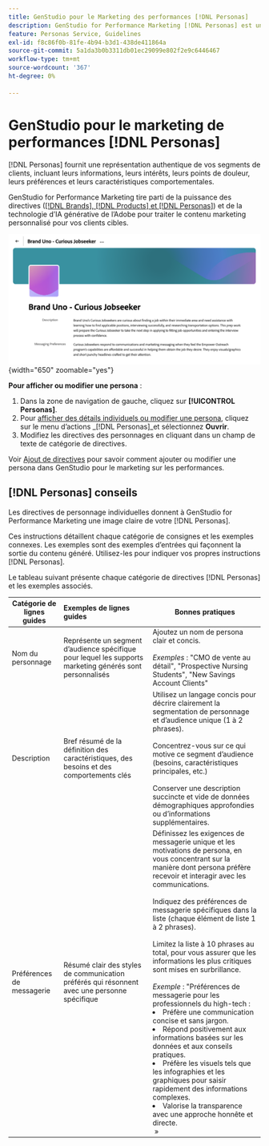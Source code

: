 ```yaml
---
title: GenStudio pour le Marketing des performances [!DNL Personas]
description: GenStudio for Performance Marketing [!DNL Personas] est une représentation fidèle de vos segments de clients, qui capture leurs intérêts, leurs points de douleur, leurs préférences et leurs caractéristiques comportementales.
feature: Personas Service, Guidelines
exl-id: f8c86f0b-81fe-4b94-b3d1-438de411864a
source-git-commit: 5a1da3b0b3311db01ec29099e802f2e9c6446467
workflow-type: tm+mt
source-wordcount: '367'
ht-degree: 0%

---
```


# GenStudio pour le marketing de performances [!DNL Personas]

[!DNL Personas] fournit une représentation authentique de vos segments de clients, incluant leurs informations, leurs intérêts, leurs points de douleur, leurs préférences et leurs caractéristiques comportementales.

GenStudio for Performance Marketing tire parti de la puissance des directives ([[!DNL Brands],  [!DNL Products] et  [!DNL Personas]](overview.md)) et de la technologie d’IA générative de l’Adobe pour traiter le contenu marketing personnalisé pour vos clients cibles. &#x200B;

![[!DNL Personas] directives dans GenStudio pour le marketing de performances](/help/assets/personas-guidelines.png){width="650" zoomable="yes"}

**Pour afficher ou modifier une persona** :

1. Dans la zone de navigation de gauche, cliquez sur **[!UICONTROL Personas]**.
1. Pour [ afficher des détails individuels ou modifier une persona](add-guidelines.md#manage-personas), cliquez sur le menu d’actions _[!DNL Personas]_et sélectionnez **Ouvrir**.
1. Modifiez les directives des personnages en cliquant dans un champ de texte de catégorie de directives.

Voir [Ajout de directives](add-guidelines.md) pour savoir comment ajouter ou modifier une persona dans GenStudio pour le marketing sur les performances.

## [!DNL Personas] conseils

Les directives de personnage individuelles donnent à GenStudio for Performance Marketing une image claire de votre [!DNL Personas].

Ces instructions détaillent chaque catégorie de consignes et les exemples connexes. Les exemples sont des exemples d’entrées qui façonnent la sortie du contenu généré. Utilisez-les pour indiquer vos propres instructions [!DNL Personas].

Le tableau suivant présente chaque catégorie de directives [!DNL Personas] et les exemples associés.

| Catégorie de lignes guides | Exemples de lignes guides | Bonnes pratiques |
| ------------------| :---------- |-------------|
| Nom du personnage | Représente un segment d’audience spécifique pour lequel les supports marketing générés sont personnalisés | Ajoutez un nom de persona clair et concis.<br><br>_Exemples_ : &quot;CMO de vente au détail&quot;, &quot;Prospective Nursing Students&quot;, &quot;New Savings Account Clients&quot; |
| Description | Bref résumé de la définition des caractéristiques, des besoins et des comportements clés | Utilisez un langage concis pour décrire clairement la segmentation de personnage et d’audience unique (1 à 2 phrases).<br><br>Concentrez-vous sur ce qui motive ce segment d’audience (besoins, caractéristiques principales, etc.)<br><br>Conserver une description succincte et vide de données démographiques approfondies ou d’informations supplémentaires. |
| Préférences de messagerie | Résumé clair des styles de communication préférés qui résonnent avec une personne spécifique | Définissez les exigences de messagerie unique et les motivations de persona, en vous concentrant sur la manière dont persona préfère recevoir et interagir avec les communications.<br><br>Indiquez des préférences de messagerie spécifiques dans la liste (chaque élément de liste 1 à 2 phrases).<br><br>Limitez la liste à 10 phrases au total, pour vous assurer que les informations les plus critiques sont mises en surbrillance.<br><br>_Exemple_ : &quot;Préférences de messagerie pour les professionnels du high-tech :<li>Préfère une communication concise et sans jargon.</li><li>Répond positivement aux informations basées sur les données et aux conseils pratiques.</li><li>Préfère les visuels tels que les infographies et les graphiques pour saisir rapidement des informations complexes.</li><li>Valorise la transparence avec une approche honnête et directe.</li> » |
